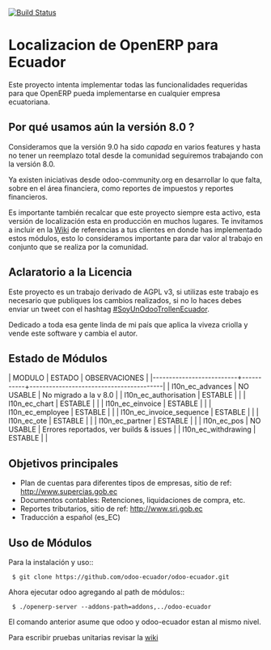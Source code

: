[![Build Status](https://travis-ci.org/odoo-ecuador/odoo-ecuador.svg?branch=8.0)](https://travis-ci.org/odoo-ecuador/odoo-ecuador)

Localizacion de OpenERP para Ecuador
====================================

Este proyecto intenta implementar todas las funcionalidades
requeridas para que OpenERP pueda implementarse en cualquier
empresa ecuatoriana.

Por qué usamos aún la versión 8.0 ?
-----------------------------------

Consideramos que la versión 9.0 ha sido *capada* en varios features y hasta no tener un reemplazo total desde la comunidad seguiremos trabajando con la versión 8.0.

Ya existen iniciativas desde odoo-community.org en desarrollar lo que falta, sobre en el área financiera, como reportes de impuestos y reportes financieros.

Es importante también recalcar que este proyecto siempre esta activo, esta versión de localización esta en producción en muchos lugares. Te invitamos a incluir en la [Wiki](https://github.com/odoo-ecuador/odoo-ecuador/wiki/Referencia-de-clientes) de referencias a tus clientes en donde has implementado estos módulos, esto lo consideramos importante para dar valor al trabajo en conjunto que se realiza por la comunidad.

Aclaratorio a la Licencia
-------------------------

Este proyecto es un trabajo derivado de AGPL v3, si utilizas este trabajo es necesario que publiques los cambios realizados, si no lo haces debes enviar un tweet con el hashtag [#SoyUnOdooTrollenEcuador](https://twitter.com/search?f=tweets&q=%23SoyUnOdooTrollEnEcuado).

Dedicado a toda esa gente linda de mi país que aplica la viveza criolla y vende este software y cambia el autor.

Estado de Módulos
-----------------

| MODULO                   | ESTADO    | OBSERVACIONES                           |
|--------------------------+-----------+-----------------------------------------|
| l10n_ec_advances         | NO USABLE | No migrado a la v 8.0                   |
| l10n_ec_authorisation    | ESTABLE   |                                         |
| l10n_ec_chart            | ESTABLE   |                                         |
| l10n_ec_einvoice         | ESTABLE   |                                         |
| l10n_ec_employee         | ESTABLE   |                                         |
| l10n_ec_invoice_sequence | ESTABLE   |                                         |
| l10n_ec_ote              | ESTABLE   |                                         |
| l10n_ec_partner          | ESTABLE   |                                         |
| l10n_ec_pos              | NO USABLE | Errores reportados, ver builds & issues |
| l10n_ec_withdrawing      | ESTABLE   |                                         |


Objetivos principales
---------------------

- Plan de cuentas para diferentes tipos de empresas, sitio de ref: http://www.supercias.gob.ec
- Documentos contables: Retenciones, liquidaciones de compra, etc.
- Reportes tributarios, sitio de ref: http://www.sri.gob.ec
- Traducción a español (es_EC)

Uso de Módulos
--------------

Para la instalación y uso::

     $ git clone https://github.com/odoo-ecuador/odoo-ecuador.git

Ahora ejecutar odoo agregando al path de módulos::

     $ ./openerp-server --addons-path=addons,../odoo-ecuador

El comando anterior asume que odoo y odoo-ecuador estan al mismo nivel.

Para escribir pruebas unitarias revisar la [wiki](https://github.com/odoo-ecuador/odoo-ecuador/wiki/Pruebas-Unitarias)
